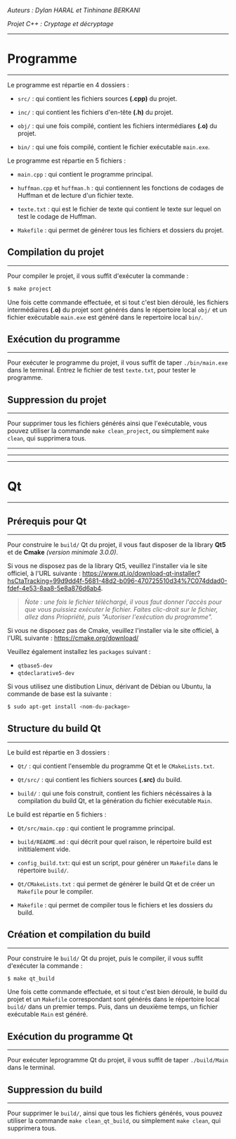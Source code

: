 *Auteurs : Dylan HARAL et Tinhinane BERKANI*

 *Projet C++ : Cryptage et décryptage*

 ---

 # Programme
 ---
 Le programme est répartie en 4 dossiers :

  * `src/` : qui contient les fichiers sources **(.cpp)** du projet.

  * `inc/` : qui contient les fichiers d'en-tête **(.h)** du projet. 

  * `obj/` : qui une fois compilé, contient les fichiers intermédiares **(.o)** du projet.

  * `bin/` : qui une fois compilé, contient le fichier exécutable `main.exe`.

 Le programme est répartie en 5 fichiers :

  * `main.cpp` : qui contient le programme principal.

  * `huffman.cpp` et `huffman.h` : qui contiennent les fonctions de codages de Huffman et de lecture d'un fichier texte. 

  * `texte.txt` : qui est le fichier de texte qui contient le texte sur lequel on test le codage de Huffman.

  * `Makefile` : qui permet de générer tous les fichiers et dossiers du projet.

 ## Compilation du projet
 ---
 Pour compiler le projet, il vous suffit d'exécuter la commande :
 ```bash
 $ make project
 ```
 Une fois cette commande effectuée, et si tout c'est bien déroulé, les fichiers intermédiaires **(.o)** du projet sont générés dans le répertoire local `obj/` et un fichier exécutable `main.exe` est généré dans le repertoire local `bin/`.

 ## Exécution du programme
 ---
 Pour exécuter le programme du projet, il vous suffit de taper `./bin/main.exe` dans le terminal.
 Entrez le fichier de test `texte.txt`, pour tester le programme.

 ## Suppression du projet
 ---
 Pour supprimer tous les fichiers générés ainsi que l'exécutable, vous pouvez utiliser la commande `make clean_project`, ou simplement `make clean`, qui supprimera tous.

 ---
 ---
 ---

 # Qt
 ---

 ## Prérequis pour Qt
 ---
 Pour construire le `build/` Qt du projet, il vous faut disposer de la library **Qt5** et de **Cmake** *(version minimale 3.0.0)*.

 Si vous ne disposez pas de la library Qt5, veuillez l'installer via le site officiel, à l'URL suivante :
 https://www.qt.io/download-qt-installer?hsCtaTracking=99d9dd4f-5681-48d2-b096-470725510d34%7C074ddad0-fdef-4e53-8aa8-5e8a876d6ab4.
 >*Ǹote : une fois le fichier téléchargé, il vous faut donner l'accès pour que vous puissiez exécuter le fichier.
 >Faites clic-droit sur le fichier, allez dans Priopriété, puis "Autoriser l'exécution du programme".*

 Si vous ne disposez pas de Cmake, veuillez l'installer via le site officiel, à l'URL suivante :
 https://cmake.org/download/

 Veuillez également installez les `packages` suivant :
  * `qtbase5-dev`
  * `qtdeclarative5-dev`

 Si vous utilisez une distibution Linux, dérivant de Débian ou Ubuntu, la commande de base est la suivante :
 ```bash
 $ sudo apt-get install <nom-du-package>
 ```
 ## Structure du build Qt
 ---
Le build est répartie en 3 dossiers :

  * `Qt/` : qui contient l'ensemble du programme Qt et le `CMakeLists.txt`.

  * `Qt/src/` : qui contient les fichiers sources **(.src)** du build. 

  * `build/` : qui une fois construit, contient les fichiers nécéssaires à la compilation du build Qt, et la génération du fichier exécutable `Main`.

 Le build est répartie en 5 fichiers :

  * `Qt/src/main.cpp` : qui contient le programme principal.
  
  * `build/README.md` : qui décrit pour quel raison, le répertoire build est inititialement vide.
  
  * `config_build.txt`: qui est un script, pour générer un `Makefile` dans le répertoire `build/`.

  * `Qt/CMakeLists.txt` : qui permet de générer le build Qt et de créer un `Makefile` pour le compiler.

  * `Makefile` : qui permet de compiler tous le fichiers et les dossiers du build.

 ## Création et compilation du build
 ---
 Pour construire le `build/` Qt du projet, puis le compiler, il vous suffit d'exécuter la commande :
 ```bash
 $ make qt_build
 ```
 Une fois cette commande effectuée, et si tout c'est bien déroulé, le build du projet et un `Makefile` correspondant sont générés dans le répertoire local `build/` dans un premier temps. Puis, dans un deuxième temps, un fichier exécutable `Main` est généré.

 ## Exécution du programme Qt
 ---
 Pour exécuter leprogramme Qt du projet, il vous suffit de taper `./build/Main` dans le terminal.

 ## Suppression du build
 ---
 Pour supprimer le `build/`, ainsi que tous les fichiers générés, vous pouvez utiliser la commande `make clean_qt_build`, ou simplement `make clean`, qui supprimera tous.